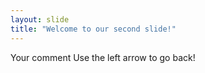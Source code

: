```yaml
---
layout: slide
title: "Welcome to our second slide!"
---
```

Your comment
Use the left arrow to go back!

